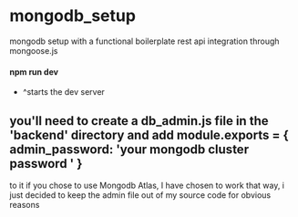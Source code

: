 # mongodb_setup
mongodb setup with a functional boilerplate rest api integration through mongoose.js

#### npm run dev #### 
* ^starts the dev server

you'll need to create a db_admin.js file in the 'backend' directory and add
module.exports = {
  admin_password: 'your mongodb cluster password '
}
-
to it if you chose to use Mongodb Atlas, I have chosen to work that way, i just decided to keep the admin file
out of my source code for obvious reasons
